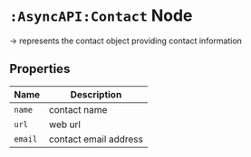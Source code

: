 
# `:AsyncAPI:Contact` Node

-> represents the contact object providing contact information 

## Properties

| Name             | Description           |
|------------------|-----------------------|
| `name`           | contact name          |
| `url`            | web url               |
| `email`          | contact email address |
